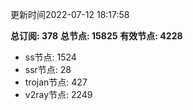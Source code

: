 更新时间2022-07-12 18:17:58

**总订阅: 378**
**总节点: 15825**
**有效节点: 4228**
- ss节点: 1524
- ssr节点: 28
- trojan节点: 427
- v2ray节点: 2249
